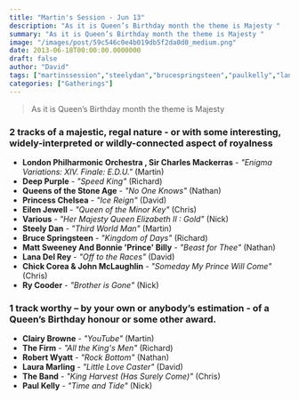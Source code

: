 ```yaml
---
title: "Martin's Session - Jun 13"
description: "As it is Queen’s Birthday month the theme is Majesty "
summary: "As it is Queen’s Birthday month the theme is Majesty "
image: "/images/post/59c546c0e4b019db5f2da0d0_medium.png"
date: 2013-06-18T00:00:00.0000000
draft: false
author: "David"
tags: ["martinssession","steelydan","brucespringsteen","paulkelly","lanadelrey","theband","rycooder","eilenjewell","various","deeppurple","mattsweeney","robertwyatt","johnmclaughlin","bonnieprincebilly","queensofthestoneage","princesschelsea","thefirm","chickcorea","clairybrowne","lauramarling","sircharlesmackerras","londonphilharmonicorchestra"]
categories: ["Gatherings"]
---
```

> As it is Queen’s Birthday month the theme is Majesty 
### 2 tracks of a majestic, regal nature - or with some interesting, widely-interpreted or wildly-connected aspect of royalness
- **London Philharmonic Orchestra , Sir Charles Mackerras** - _"Enigma Variations: XIV. Finale: E.D.U."_ (Martin)
- **Deep Purple** - _"Speed King"_ (Richard)
- **Queens of the Stone Age** - _"No One Knows"_ (Nathan)
- **Princess Chelsea** - _"Ice Reign"_ (David)
- **Eilen Jewell** - _"Queen of the Minor Key"_ (Chris)
- **Various** - _"Her Majesty Queen Elizabeth II : Gold"_ (Nick)
- **Steely Dan** - _"Third World Man"_ (Martin)
- **Bruce Springsteen** - _"Kingdom of Days"_ (Richard)
- **Matt Sweeney And Bonnie 'Prince' Billy** - _"Beast for Thee"_ (Nathan)
- **Lana Del Rey** - _"Off to the Races"_ (David)
- **Chick Corea & John McLaughlin** - _"Someday My Prince Will Come"_ (Chris)
- **Ry Cooder** - _"Brother is Gone"_ (Nick)
### 1 track worthy – by your own or anybody’s estimation - of a Queen’s Birthday honour or some other award.
- **Clairy Browne** - _"YouTube"_ (Martin)
- **The Firm** - _"All the King's Men"_ (Richard)
- **Robert Wyatt** - _"Rock Bottom"_ (Nathan)
- **Laura Marling** - _"Little Love Caster"_ (David)
- **The Band** - _"King Harvest (Has Surely Come)"_ (Chris)
- **Paul Kelly** - _"Time and Tide"_ (Nick)
